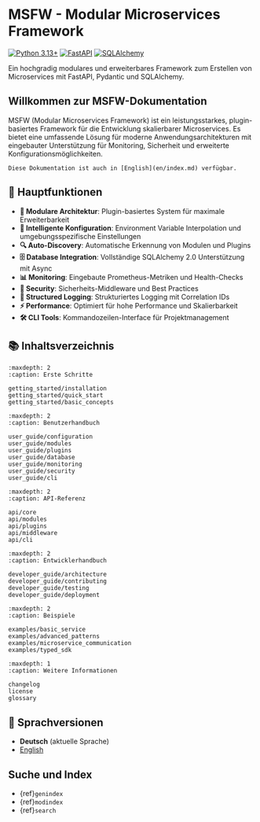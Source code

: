 # MSFW - Modular Microservices Framework

[![Python 3.13+](https://img.shields.io/badge/python-3.13+-blue.svg)](https://www.python.org/downloads/)
[![FastAPI](https://img.shields.io/badge/FastAPI-0.104+-green.svg)](https://fastapi.tiangolo.com/)
[![SQLAlchemy](https://img.shields.io/badge/SQLAlchemy-2.0+-red.svg)](https://www.sqlalchemy.org/)

Ein hochgradig modulares und erweiterbares Framework zum Erstellen von Microservices mit FastAPI, Pydantic und SQLAlchemy.

## Willkommen zur MSFW-Dokumentation

MSFW (Modular Microservices Framework) ist ein leistungsstarkes, plugin-basiertes Framework für die Entwicklung skalierbarer Microservices. Es bietet eine umfassende Lösung für moderne Anwendungsarchitekturen mit eingebauter Unterstützung für Monitoring, Sicherheit und erweiterte Konfigurationsmöglichkeiten.

```{note}
Diese Dokumentation ist auch in [English](en/index.md) verfügbar.
```

## 🚀 Hauptfunktionen

- **🧩 Modulare Architektur**: Plugin-basiertes System für maximale Erweiterbarkeit
- **🔧 Intelligente Konfiguration**: Environment Variable Interpolation und umgebungsspezifische Einstellungen
- **🔍 Auto-Discovery**: Automatische Erkennung von Modulen und Plugins
- **🗄️ Database Integration**: Vollständige SQLAlchemy 2.0 Unterstützung mit Async
- **📊 Monitoring**: Eingebaute Prometheus-Metriken und Health-Checks
- **🔐 Security**: Sicherheits-Middleware und Best Practices
- **📝 Structured Logging**: Strukturiertes Logging mit Correlation IDs
- **⚡ Performance**: Optimiert für hohe Performance und Skalierbarkeit
- **🛠️ CLI Tools**: Kommandozeilen-Interface für Projektmanagement

## 📚 Inhaltsverzeichnis

```{toctree}
:maxdepth: 2
:caption: Erste Schritte

getting_started/installation
getting_started/quick_start
getting_started/basic_concepts
```

```{toctree}
:maxdepth: 2
:caption: Benutzerhandbuch

user_guide/configuration
user_guide/modules
user_guide/plugins
user_guide/database
user_guide/monitoring
user_guide/security
user_guide/cli
```

```{toctree}
:maxdepth: 2
:caption: API-Referenz

api/core
api/modules
api/plugins
api/middleware
api/cli
```

```{toctree}
:maxdepth: 2
:caption: Entwicklerhandbuch

developer_guide/architecture
developer_guide/contributing
developer_guide/testing
developer_guide/deployment
```

```{toctree}
:maxdepth: 2
:caption: Beispiele

examples/basic_service
examples/advanced_patterns
examples/microservice_communication
examples/typed_sdk
```

```{toctree}
:maxdepth: 1
:caption: Weitere Informationen

changelog
license
glossary
```

## 📖 Sprachversionen

- **Deutsch** (aktuelle Sprache)
- [English](en/index.md)

## Suche und Index

- {ref}`genindex`
- {ref}`modindex`
- {ref}`search` 